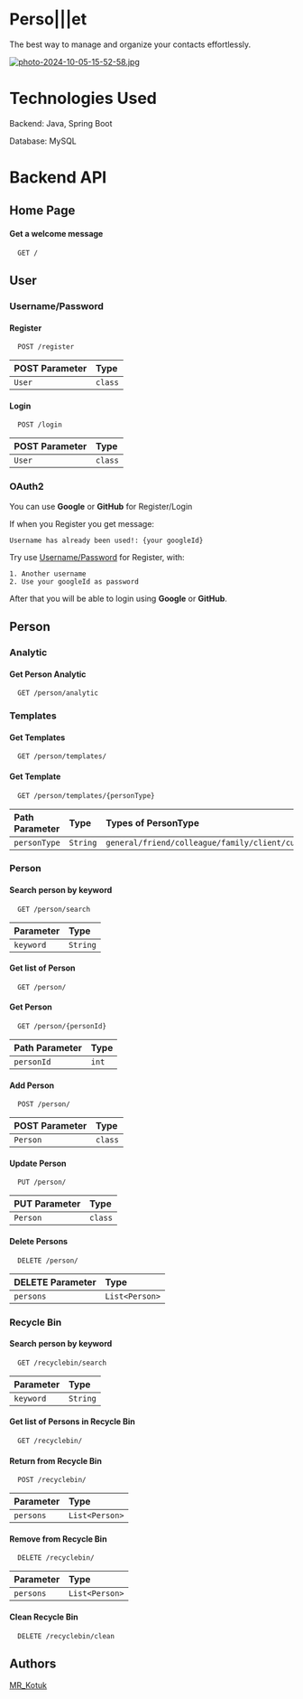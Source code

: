 # Perso|||et
The best way to manage and organize your contacts effortlessly.

[![photo-2024-10-05-15-52-58.jpg](https://i.postimg.cc/Fz8bqDNJ/photo-2024-10-05-15-52-58.jpg)](https://postimg.cc/Pvb8vbLt)


# Technologies Used
Backend: Java, Spring Boot

Database: MySQL

# Backend API

## Home Page
#### Get a welcome message

```
  GET /
```

## User

### Username/Password
#### Register
```
  POST /register
```
| POST Parameter | Type     |
| :-------- | :------- |
| `User` | `class` |

#### Login
```
  POST /login
```
| POST Parameter | Type     |
| :-------- | :------- |
| `User` | `class` |

### OAuth2

You can use **Google** or **GitHub** for Register/Login

If when you Register you get message:
```
Username has already been used!: {your googleId}
```
Try use [Username/Password](https://github.com/MR-Kotuk/PersoNet?tab=readme-ov-file#usernamepassword) for Register, with:

    1. Another username
    2. Use your googleId as password

After that you will be able to login using **Google** or **GitHub**.

## Person

### Analytic
#### Get Person Analytic
```
  GET /person/analytic
```

### Templates
#### Get Templates
```
  GET /person/templates/
```

#### Get Template
```
  GET /person/templates/{personType}
```
| Path Parameter | Type     | Types of PersonType                |
| :-------- | :------- | :------------------------- |
| `personType` | `String` | `general/friend/colleague/family/client/custom` |

### Person
#### Search person by keyword
```
  GET /person/search
```
| Parameter | Type     |
| :-------- | :------- |
| `keyword` | `String` |

#### Get list of Person
```
  GET /person/
```

#### Get Person
```
  GET /person/{personId}
```
| Path Parameter | Type     |
| :-------- | :------- |
| `personId` | `int` |

#### Add Person
```
  POST /person/
```
| POST Parameter | Type     |
| :-------- | :------- |
| `Person` | `class` |

#### Update Person
```
  PUT /person/
```
| PUT Parameter | Type     |
| :-------- | :------- |
| `Person` | `class` |

#### Delete Persons
```
  DELETE /person/
```
| DELETE Parameter | Type     |
| :-------- | :------- |
| `persons` | `List<Person>` |


### Recycle Bin
#### Search person by keyword
```
  GET /recyclebin/search
```
| Parameter | Type     |
| :-------- | :------- |
| `keyword` | `String` |

#### Get list of Persons in Recycle Bin
```
  GET /recyclebin/
```

#### Return from Recycle Bin
```
  POST /recyclebin/
```
| Parameter | Type     |
| :-------- | :------- |
| `persons` | `List<Person>` |

#### Remove from Recycle Bin
```
  DELETE /recyclebin/
```
| Parameter | Type     |
| :-------- | :------- |
| `persons` | `List<Person>` |

#### Clean Recycle Bin
```
  DELETE /recyclebin/clean
```

## Authors

[MR_Kotuk](https://github.com/MR-Kotuk)